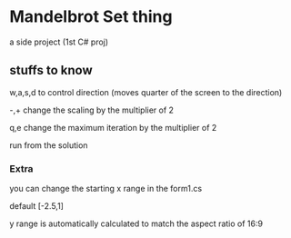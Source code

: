 # Mandelbrot Set thing
a side project (1st C# proj)

## stuffs to know

w,a,s,d to control direction (moves quarter of the screen to the direction)

-,+ change the scaling by the multiplier of 2

q,e change the maximum iteration by the multiplier of 2

run from the solution

### Extra

you can change the starting x range in the form1.cs

default [-2.5,1]

y range is automatically calculated to match the aspect ratio of 16:9
